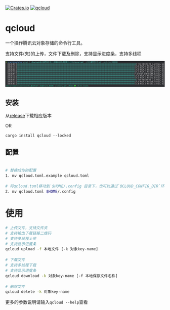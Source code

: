 [![Crates.io](https://img.shields.io/crates/v/qcloud?style=flat-square)](https://crates.io/crates/qcloud)
[![qcloud](https://github.com/bujnlc8/qcloud/actions/workflows/qcloud.yml/badge.svg)](https://github.com/bujnlc8/qcloud/actions/workflows/qcloud.yml)

# qcloud

一个操作腾讯云对象存储的命令行工具。

支持文件(夹)的上传，文件下载及删除，支持显示进度条，支持多线程

![](./snapshot.png)

## 安装

从[release](https://github.com/bujnlc8/qcloud/releases)下载相应版本

OR

```
cargo install qcloud --locked
```

## 配置

```sh

# 替换成你的配置
1. mv qcloud.toml.example qcloud.toml

# 将qcloud.toml移动到 $HOME/.config 目录下，也可以通过`QCLOUD_CONFIG_DIR`环境变量来定义配置文件所在的目录
2. mv qcloud.toml $HOME/.config

```

# 使用

```sh
# 上传文件，支持文件夹
# 支持输出下载链接二维码
# 支持多线程上传
# 支持显示进度条
qcloud upload -f 本地文件 [-k 对象key-name]

# 下载文件
# 支持多线程下载
# 支持显示进度条
qcloud download -k 对象key-name [-f 本地保存文件名称]

# 删除文件
qcloud delete -k 对象key-name
```

更多的参数说明请输入`qcloud --help`查看
